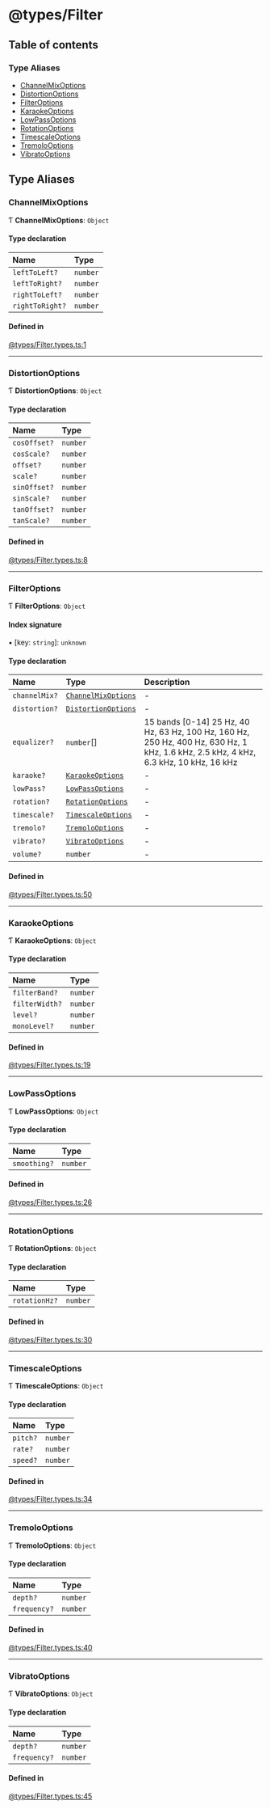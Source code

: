# @types/Filter

## Table of contents

### Type Aliases

- [ChannelMixOptions](Filter.types.md#channelmixoptions)
- [DistortionOptions](Filter.types.md#distortionoptions)
- [FilterOptions](Filter.types.md#filteroptions)
- [KaraokeOptions](Filter.types.md#karaokeoptions)
- [LowPassOptions](Filter.types.md#lowpassoptions)
- [RotationOptions](Filter.types.md#rotationoptions)
- [TimescaleOptions](Filter.types.md#timescaleoptions)
- [TremoloOptions](Filter.types.md#tremolooptions)
- [VibratoOptions](Filter.types.md#vibratooptions)

## Type Aliases

### ChannelMixOptions

Ƭ **ChannelMixOptions**: `Object`

#### Type declaration

| Name | Type |
| :------ | :------ |
| `leftToLeft?` | `number` |
| `leftToRight?` | `number` |
| `rightToLeft?` | `number` |
| `rightToRight?` | `number` |

#### Defined in

[@types/Filter.types.ts:1](https://github.com/hmes98318/LavaShark/blob/50abc40/src/@types/Filter.types.ts#L1)

___

### DistortionOptions

Ƭ **DistortionOptions**: `Object`

#### Type declaration

| Name | Type |
| :------ | :------ |
| `cosOffset?` | `number` |
| `cosScale?` | `number` |
| `offset?` | `number` |
| `scale?` | `number` |
| `sinOffset?` | `number` |
| `sinScale?` | `number` |
| `tanOffset?` | `number` |
| `tanScale?` | `number` |

#### Defined in

[@types/Filter.types.ts:8](https://github.com/hmes98318/LavaShark/blob/50abc40/src/@types/Filter.types.ts#L8)

___

### FilterOptions

Ƭ **FilterOptions**: `Object`

#### Index signature

▪ [key: `string`]: `unknown`

#### Type declaration

| Name | Type | Description |
| :------ | :------ | :------ |
| `channelMix?` | [`ChannelMixOptions`](Filter.types.md#channelmixoptions) | - |
| `distortion?` | [`DistortionOptions`](Filter.types.md#distortionoptions) | - |
| `equalizer?` | `number`[] | 15 bands [0-14] 25 Hz, 40 Hz, 63 Hz, 100 Hz, 160 Hz, 250 Hz, 400 Hz, 630 Hz, 1 kHz, 1.6 kHz, 2.5 kHz, 4 kHz, 6.3 kHz, 10 kHz, 16 kHz |
| `karaoke?` | [`KaraokeOptions`](Filter.types.md#karaokeoptions) | - |
| `lowPass?` | [`LowPassOptions`](Filter.types.md#lowpassoptions) | - |
| `rotation?` | [`RotationOptions`](Filter.types.md#rotationoptions) | - |
| `timescale?` | [`TimescaleOptions`](Filter.types.md#timescaleoptions) | - |
| `tremolo?` | [`TremoloOptions`](Filter.types.md#tremolooptions) | - |
| `vibrato?` | [`VibratoOptions`](Filter.types.md#vibratooptions) | - |
| `volume?` | `number` | - |

#### Defined in

[@types/Filter.types.ts:50](https://github.com/hmes98318/LavaShark/blob/50abc40/src/@types/Filter.types.ts#L50)

___

### KaraokeOptions

Ƭ **KaraokeOptions**: `Object`

#### Type declaration

| Name | Type |
| :------ | :------ |
| `filterBand?` | `number` |
| `filterWidth?` | `number` |
| `level?` | `number` |
| `monoLevel?` | `number` |

#### Defined in

[@types/Filter.types.ts:19](https://github.com/hmes98318/LavaShark/blob/50abc40/src/@types/Filter.types.ts#L19)

___

### LowPassOptions

Ƭ **LowPassOptions**: `Object`

#### Type declaration

| Name | Type |
| :------ | :------ |
| `smoothing?` | `number` |

#### Defined in

[@types/Filter.types.ts:26](https://github.com/hmes98318/LavaShark/blob/50abc40/src/@types/Filter.types.ts#L26)

___

### RotationOptions

Ƭ **RotationOptions**: `Object`

#### Type declaration

| Name | Type |
| :------ | :------ |
| `rotationHz?` | `number` |

#### Defined in

[@types/Filter.types.ts:30](https://github.com/hmes98318/LavaShark/blob/50abc40/src/@types/Filter.types.ts#L30)

___

### TimescaleOptions

Ƭ **TimescaleOptions**: `Object`

#### Type declaration

| Name | Type |
| :------ | :------ |
| `pitch?` | `number` |
| `rate?` | `number` |
| `speed?` | `number` |

#### Defined in

[@types/Filter.types.ts:34](https://github.com/hmes98318/LavaShark/blob/50abc40/src/@types/Filter.types.ts#L34)

___

### TremoloOptions

Ƭ **TremoloOptions**: `Object`

#### Type declaration

| Name | Type |
| :------ | :------ |
| `depth?` | `number` |
| `frequency?` | `number` |

#### Defined in

[@types/Filter.types.ts:40](https://github.com/hmes98318/LavaShark/blob/50abc40/src/@types/Filter.types.ts#L40)

___

### VibratoOptions

Ƭ **VibratoOptions**: `Object`

#### Type declaration

| Name | Type |
| :------ | :------ |
| `depth?` | `number` |
| `frequency?` | `number` |

#### Defined in

[@types/Filter.types.ts:45](https://github.com/hmes98318/LavaShark/blob/50abc40/src/@types/Filter.types.ts#L45)
